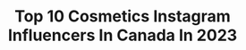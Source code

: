 ---
title: Top 10 Cosmetics Instagram Influencers In Canada In 2023
description: >-
  Find top cosmetics Instagram influencers in Canada in 2023. Most popular hashtags: #makeup #cosmetics #beauty #love.
platform: Instagram
hits: 37
text_top: Analyze the top-rated Instagram accounts on inBeat.
text_bottom: Our database holds 37 Instagram influencers like this in Canada for you to contact.
profiles:
  - username: "milanijoymakeup"
    fullname: >-
      MAKEUP ARTIST & EDUCATOR
    bio: >-
      Sydney based• International makeup artist Creator Of Milani Joy Cosmetics•Spray Tan•Education•Mj teeth whitening Bridal & Editorial HMU 🧿
    location: "Canada"
    followers: 248141
    engagement: 51
    commentsToLikes: 0.032055
    id: ck15pik8iy29h0i1902dfst0j
    verified: false
    hashtags: "#makeupartist, #sydneymakeupartist, #makeup, #milanijoy"
  - username: "this_is_forty_"
    fullname: >-
      Terah
    bio: >-
      ☆ Canadian ☆#Cosmetics and #Skincare NEWS ☆ Curated content ☆ PR/Collabs DM or email ☆ thisisfourtea@gmail.com ☆ #Edmonton #YEG
    location: "Canada"
    followers: 41522
    engagement: 58
    commentsToLikes: 0.060644
    id: ck0w6ha6f8k4a0i191beb5hbe
    verified: false
    hashtags: "#makeup, #blush, #glow, #beauty"
  - username: "hoitattoo"
    fullname: >-
      HOI
    bio: >-
      HOIKwan|International Artist & Educator Cosmetic Tattoo Artists, Beauty Experts 🔴Nano MASTERY🖥Nano with Confidence 👊🏻Your NEXT LEVEL PMU Training🎓👇🏼
    location: "Canada"
    followers: 32620
    engagement: 105
    commentsToLikes: 0.671537
    id: ck6ub18r16vq30j716ixdfogp
    verified: false
    hashtags: "#nanomastery, #singleneedletattoo, #nano, #basixgang"
  - username: "hai_yun2"
    fullname: >-
      ané 💫
    bio: >-
      🍳 I love making people happy 😊 🌱 streamer + cosplayer 🌼 twitch.tv/hai_yun 👋 business inquiries: email ⬇️
    location: "Canada"
    followers: 2747
    engagement: 674
    commentsToLikes: 0.032943
    id: ckap0953xpas10i78j8rg9wn7
    verified: false
    hashtags: "#catgirl, #pcgaming, #noellegenshinimpact, #ffxivcosplay"
  - username: "model_lavin"
    fullname: >-
      Lavin 👑
    bio: >-
      Runway Model#tkfw Account active by mom Tiktok 👉🏻 model.lavin New video on YouTube ⤵️
    location: "Canada"
    followers: 317682
    engagement: 269
    commentsToLikes: 0.019038
    id: ck6tkxeq45lbl0j71ebqey78f
    verified: false
    hashtags: "#patpatshopping, #accessories, #winter, #canada"
  - username: "lavan_kingdom"
    fullname: >-
      Lavan 🐣
    bio: >-
      Little Baby 19/8/2019 Just Eating😋 Crying 😢 Sleeping 😴 Account run by mommy I’m not alone, Allah is always with me For collaboration DM 📥me
    location: "Canada"
    followers: 56858
    engagement: 322
    commentsToLikes: 0.038894
    id: ck14ju3oim70v0i193dhng9hd
    verified: false
    hashtags: "#love, #goodnight, #4momsmamaroo, #levisbaby"
  - username: "mcleansy"
    fullname: >-
      meg
    bio: >-
      ☞ PG13 feed | NC17 stories ☞ offensive by nature with a heart of gold ☞ 🇨🇦 born and raised ☞ hair, fashion, jewelry, comedy
    location: "Canada"
    followers: 24702
    engagement: 423
    commentsToLikes: 0.396831
    id: ck135rtni2wq30i19cco5eo5a
    verified: false
    hashtags: "#tattooedwoman, #girlswithglasses, #ontario, #camera"
  - username: "lovebtntheracks"
    fullname: >-
      Lina Dinh
    bio: >-
      🐶 @Taro_Teaba_Inu Garnier hair colour featured model - Bronde B1 Collab: lina.dinh@icloud.com 👇🏻Blog
    location: "Canada"
    followers: 25595
    engagement: 131
    commentsToLikes: 0.070155
    id: ck8symjwgl9zy0j78tjj6edn1
    verified: false
    hashtags: "#pugliagram, #picoftheday, #taranto, #beautiful"
  - username: "joecyzhang"
    fullname: >-
      𝐉𝐎𝐄𝐂𝐘 🇨🇦 𝐓𝐫𝐚𝐯𝐞𝐥 𝐈𝐧𝐟𝐥𝐮𝐞𝐧𝐜𝐞𝐫
    bio: >-
      ♡ The Official #joecyzhang ♡ Fashion | Beauty | Food | Travel ♡ Canada Lifestyle Blogger ♡ Collaboration: joecyzhang@yahoo.com 👠👘🍰🍵🧤👗✈️👖☔️👙
    location: "Canada"
    followers: 46592
    engagement: 212
    commentsToLikes: 0.417447
    id: ck5hk2tozhowq0i11ucrjamzm
    verified: false
    hashtags: "#torontofoodie, #foodstagram, #instafree, #fashionblogger"
  - username: "katewhytephoto"
    fullname: >-
      𝕂𝕒𝕥𝕖 𝕎𝕙𝕪𝕥𝕖
    bio: >-
      Official Canon Ambassador Educator @ Portrait Masters 2020 Vancouver
    location: "Canada"
    followers: 33097
    engagement: 233
    commentsToLikes: 0.039808
    id: ck0tzccd1ps540i19z3gh3olz
    verified: false
    hashtags: "#beautyshoot, #freshmakeup, #vancouvermua, #retouchingstudio"
---